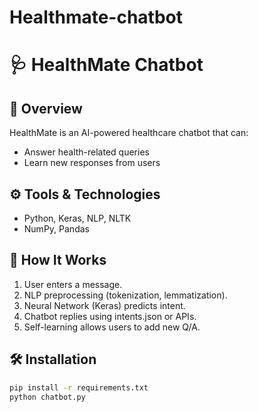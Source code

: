 # Healthmate-chatbot
# 🩺 HealthMate Chatbot

## 📌 Overview
HealthMate is an AI-powered healthcare chatbot that can:
- Answer health-related queries
- Learn new responses from users

## ⚙️ Tools & Technologies
- Python, Keras, NLP, NLTK
- NumPy, Pandas

## 🚀 How It Works
1. User enters a message.
2. NLP preprocessing (tokenization, lemmatization).
3. Neural Network (Keras) predicts intent.
4. Chatbot replies using intents.json or APIs.
5. Self-learning allows users to add new Q/A.

## 🛠 Installation
```bash
pip install -r requirements.txt
python chatbot.py

